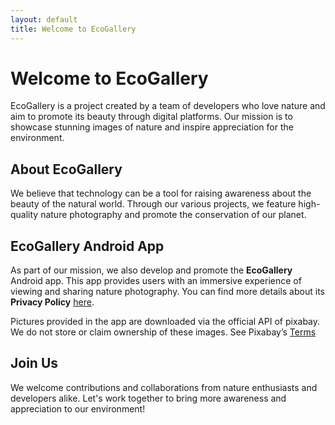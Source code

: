 ```yaml
---
layout: default
title: Welcome to EcoGallery
---
```


# Welcome to EcoGallery

EcoGallery is a project created by a team of developers who love nature and aim to promote its beauty through digital platforms. Our mission is to showcase stunning images of nature and inspire appreciation for the environment.

## About EcoGallery
We believe that technology can be a tool for raising awareness about the beauty of the natural world. Through our various projects, we feature high-quality nature photography and promote the conservation of our planet.

## EcoGallery Android App
As part of our mission, we also develop and promote the **EcoGallery** Android app. This app provides users with an immersive experience of viewing and sharing nature photography. You can find more details about its **Privacy Policy** [here](Privacy_Policy.md).

Pictures provided in the app are downloaded via the official API of pixabay.
We do not store or claim ownership of these images. See Pixabay’s [Terms](https://pixabay.com/service/terms/)

## Join Us
We welcome contributions and collaborations from nature enthusiasts and developers alike. Let's work together to bring more awareness and appreciation to our environment!
